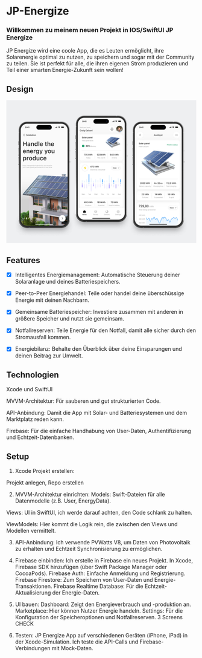 # JP-Energize

### Willkommen zu meinem neuen Projekt in IOS/SwiftUI JP Energize



JP Energize wird eine coole App, die es Leuten ermöglicht, ihre Solarenergie optimal zu nutzen, zu speichern und sogar mit der Community zu teilen. Sie ist perfekt für alle, die ihren eigenen Strom produzieren und Teil einer smarten Energie-Zukunft sein wollen!


## Design

<p>
<img src="./img/screenVorschau.png" width="600">
</p>



## Features


- [x] Intelligentes Energiemanagement: Automatische Steuerung deiner Solaranlage und deines Batteriespeichers.

- [x] Peer-to-Peer Energiehandel: Teile oder handel deine überschüssige Energie mit deinen Nachbarn.

- [x] Gemeinsame Batteriespeicher: Investiere zusammen mit anderen in größere Speicher und nutzt sie gemeinsam.

- [x] Notfallreserven: Teile Energie für den Notfall, damit alle sicher durch den Stromausfall kommen.

- [x] Energiebilanz: Behalte den Überblick über deine Einsparungen und deinen Beitrag zur Umwelt.


## Technologien

Xcode und SwiftUI

MVVM-Architektur: Für sauberen und gut strukturierten Code.

API-Anbindung: Damit die App mit Solar- und Batteriesystemen und dem Marktplatz reden kann.

Firebase: Für die einfache Handhabung von User-Daten, Authentifizierung und Echtzeit-Datenbanken.



## Setup



1. Xcode Projekt erstellen:

Projekt anlegen, Repo erstellen

2. MVVM-Architektur einrichten:
Models:  Swift-Dateien für alle Datenmodelle (z.B. User, EnergyData).

Views: UI in SwiftUI, ich werde darauf achten, den Code schlank zu halten.

ViewModels: Hier kommt die Logik rein, die zwischen den Views und Modellen vermittelt.

3. API-Anbindung:
Ich verwende PVWatts V8, um Daten von Photovoltaik zu erhalten
und Echtzeit Synchronisierung zu ermöglichen.

4. Firebase einbinden:
Ich erstelle in Firebase ein neues Projekt.
In Xcode, Firebase SDK hinzufügen (über Swift Package Manager oder CocoaPods).
Firebase Auth: Einfache Anmeldung und Registrierung.
Firebase Firestore: Zum Speichern von User-Daten und Energie-Transaktionen.
Firebase Realtime Database: Für die Echtzeit-Aktualisierung der Energie-Daten.

5. UI bauen:
Dashboard: Zeigt den Energieverbrauch und -produktion an.
Marketplace: Hier können Nutzer Energie handeln.
Settings: Für die Konfiguration der Speicheroptionen und Notfallreserven.
3 Screens CHECK

6. Testen:
JP Energize App auf verschiedenen Geräten (iPhone, iPad) in der Xcode-Simulation.
Ich teste die API-Calls und Firebase-Verbindungen mit Mock-Daten.






